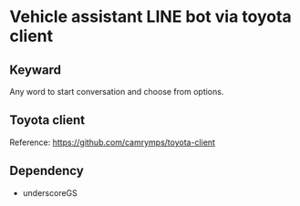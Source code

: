# Vehicle assistant LINE bot via toyota client

## Keyward

Any word to start conversation and choose from options.

## Toyota client

Reference:
https://github.com/camrymps/toyota-client

## Dependency

- underscoreGS
